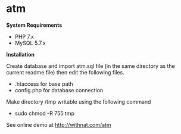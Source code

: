 # atm

**System Requirements**

- PHP 7.x
 - MySQL 5.7.x

**Installation**

Create database and import atm.sql file (in the same directory as the current readme file) then edit the following files.
 - .htaccess for base path
 - config.php for database connection

Make directory /tmp writable using the following command
  - sudo chmod -R 755 tmp

See online demo at http://withnat.com/atm
